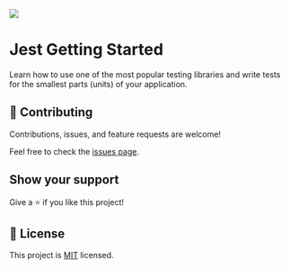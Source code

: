 ![](https://img.shields.io/badge/Microverse-blueviolet)

# Jest Getting Started
Learn how to use one of the most popular testing libraries and write tests for the smallest parts (units) of your application.

## 🤝 Contributing

Contributions, issues, and feature requests are welcome!

Feel free to check the [issues page](../../issues/).

## Show your support

Give a ⭐️ if you like this project!


## 📝 License

This project is [MIT](./LICENSE) licensed.